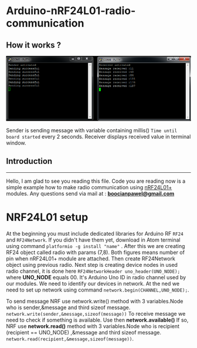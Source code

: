 # Arduino-nRF24L01-radio-communication

## How it works ?

![](images/Work_screen.png)

Sender is sending message with variable containing millis() `Time until board started` every 2 seconds. Receiver displays received value in terminal window. 


## Introduction
---

Hello, I am glad to see you reading this file. Code you are reading now is a simple example how to make radio communication using [nRF24L01+](https://www.sparkfun.com/datasheets/Components/nRF24L01_prelim_prod_spec_1_2.pdf) modules.
Any questions send via mail at : **boocianpawel@gmail.com**

# NRF24L01 setup

At the beginning you must include dedicated libraries for Arduino RF `RF24` and `RF24Network`. If you didn't have them yet, download in Atom terminal using command `platformio -g install "name"` . After this we are creating RF24 object called radio with params (7,8). Both figures means number of pin when nRF24L01+ module are attached. Then create RF24Network object using previous radio. Next step is creating device nodes in used radio channel, it is done here `RF24NetworkHeader uno_header(UNO_NODE);` where **UNO_NODE** equals 00.   It's Arduino Uno ID in radio channel used by our modules. We need to identify our devices in network. At the ned we need to set up network using command `network.begin(CHANNEL,UNO_NODE);`.

To send message NRF use network.write() method with 3 variables.Node who is sender,&message and third sizeof message. `network.write(sender,&message,sizeof(message))` 
To receive message we need to check if something is available. Use then **network.available()** If so, NRF use **network.read()** method with 3 variables.Node who is recipient (recipient == UNO_NODE) ,&message and third sizeof message. `network.read(recipient,&message,sizeof(message))`.
